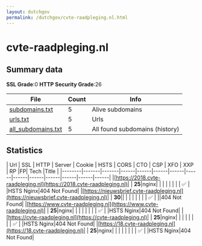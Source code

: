 ```yaml
---
layout: dutchgov
permalink: /dutchgov/cvte-raadpleging.nl.html
---
```



# cvte-raadpleging.nl
## Summary data


**SSL Grade**:0
**HTTP Security Grade**:26


| File       | Count | Info |
|------------|-------|------|
|[subdomains.txt](/data/cvte-raadpleging.nl/subdomains.txt)|5|Alive subdomains|
|[urls.txt](/data/cvte-raadpleging.nl/urls.txt)|5|Urls|
|[all_subdomains.txt](/data/cvte-raadpleging.nl/all_subdomains.txt)|5|All found subdomains (history)|


## Statistics


| Url | SSL | HTTP | Server | Cookie | HSTS | CORS | CTO | CSP | XFO | XXP | RP |FP| Tech |Title |
|--------|-------|-------|------|------|------|------|------|------|------|------|------|------|------|
|[https://2018.cvte-raadpleging.nl](https://2018.cvte-raadpleging.nl)| | **25**|nginx| | | | | | | | :white_check_mark: | |HSTS Nginx|404 Not Found|
|[https://nieuwsbrief.cvte-raadpleging.nl](https://nieuwsbrief.cvte-raadpleging.nl)| | **30**|| | | | | | | | :white_check_mark: | ||404 Not Found|
|[https://www.cvte-raadpleging.nl](https://www.cvte-raadpleging.nl)| | **25**|nginx| | | | | | | | :white_check_mark: | |HSTS Nginx|404 Not Found|
|[https://cvte-raadpleging.nl](https://cvte-raadpleging.nl)| | **25**|nginx| | | | | | | | :white_check_mark: | |HSTS Nginx|404 Not Found|
|[https://18.cvte-raadpleging.nl](https://18.cvte-raadpleging.nl)| | **25**|nginx| | | | | | | | :white_check_mark: | |HSTS Nginx|404 Not Found|
